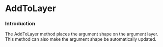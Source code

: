# AddToLayer

### Introduction

The AddToLayer method places the argument shape on the argument layer. This method can also make the argument shape be automatically updated.
